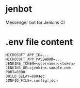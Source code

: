 # jenbot
Messenger bot  for Jenkins CI

# .env file content
```
MICROSOFT_APP_ID=...
MICROSOFT_APP_PASSWORD=...
JENKINS_TOKEN=<username>:<token>
JENKINS_URL=jenkins.sample.com
PORT=8000
BUILD_DELAY=600sec
CONFIG_FILE=.config.json
```